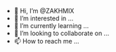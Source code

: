 - 👋 Hi, I’m @ZAKHMIX
- 👀 I’m interested in ...
- 🌱 I’m currently learning ...
- 💞️ I’m looking to collaborate on ...
- 📫 How to reach me ...

<!---
ZAKHMIX/ZAKHMIX is a ✨ special ✨ repository because its `README.md` (this file) appears on your GitHub profile.
You can click the Preview link to take a look at your changes.
--->
